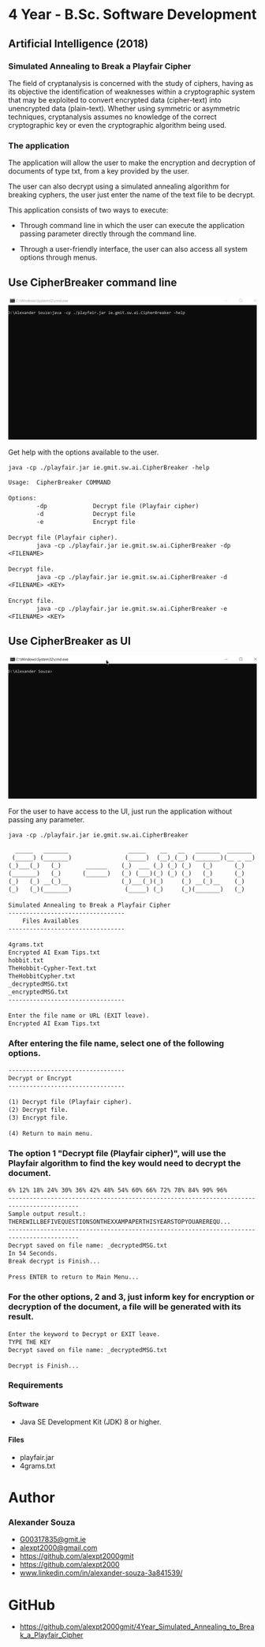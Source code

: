 # 4 Year - B.Sc. Software Development
## Artificial Intelligence (2018)
### Simulated Annealing to Break a Playfair Cipher

The field of cryptanalysis is concerned with the study of ciphers, having as its objective the
identification of weaknesses within a cryptographic system that may be exploited to convert
encrypted data (cipher-text) into unencrypted data (plain-text). Whether using symmetric or
asymmetric techniques, cryptanalysis assumes no knowledge of the correct cryptographic key
or even the cryptographic algorithm being used.

### The application

The application will allow the user to make the encryption and decryption of documents of type txt, from a key provided by the user.

The user can also decrypt using a simulated annealing algorithm for breaking cyphers, the user just  enter the name of the text file to be decrypt.

This application consists of two ways to execute:

- Through command line in which the user can execute the application passing parameter directly through the command line.

- Through a user-friendly interface, the user can also access all system options through menus.


## Use CipherBreaker command line
![Screencast](Screencast/command_playfair.gif)

Get help with the options available to the user.
```
java -cp ./playfair.jar ie.gmit.sw.ai.CipherBreaker -help
```
```
Usage:  CipherBreaker COMMAND

Options:
        -dp             Decrypt file (Playfair cipher)
        -d              Decrypt file
        -e              Encrypt file

Decrypt file (Playfair cipher).
        java -cp ./playfair.jar ie.gmit.sw.ai.CipherBreaker -dp <FILENAME>

Decrypt file.
        java -cp ./playfair.jar ie.gmit.sw.ai.CipherBreaker -d <FILENAME> <KEY>

Encrypt file.
        java -cp ./playfair.jar ie.gmit.sw.ai.CipherBreaker -e <FILENAME> <KEY>
```

## Use CipherBreaker as UI

![Screencast](Screencast/UI_playfair.gif)

For the user to have access to the UI, just run the application without passing any parameter.
```
java -cp ./playfair.jar ie.gmit.sw.ai.CipherBreaker
```

```
  _____   _______                 _____    __   __   _______  _______
 (_____) (_______)               (_____)  (__)_(__) (_______)(__ _ __)
(_)___(_)   (_)       ______    (_)  ___ (_) (_) (_)   (_)      (_)
(_______)   (_)      (______)   (_) (___)(_) (_) (_)   (_)      (_)
(_)   (_) __(_)__               (_)___(_)(_)     (_) __(_)__    (_)
(_)   (_)(_______)               (_____) (_)     (_)(_______)   (_)

Simulated Annealing to Break a Playfair Cipher
---------------------------------
    Files Availables
---------------------------------

4grams.txt
Encrypted AI Exam Tips.txt
hobbit.txt
TheHobbit-Cypher-Text.txt
TheHobbitCypher.txt
_decryptedMSG.txt
_encryptedMSG.txt
---------------------------------

Enter the file name or URL (EXIT leave).
Encrypted AI Exam Tips.txt

```
### After entering the file name, select one of the following options.
```
---------------------------------
Decrypt or Encrypt
---------------------------------

(1) Decrypt file (Playfair cipher).
(2) Decrypt file.
(3) Encrypt file.

(4) Return to main menu.

```
### The option 1 "Decrypt file (Playfair cipher)", will use the Playfair algorithm to find the key would need to decrypt the document.
```
6% 12% 18% 24% 30% 36% 42% 48% 54% 60% 66% 72% 78% 84% 90% 96%
------------------------------------------------------------------------------------------
Sample output result.: THEREWILLBEFIVEQUESTIONSONTHEXXAMPAPERTHISYEARSTOPYOUAREREQU...
------------------------------------------------------------------------------------------
Decrypt saved on file name: _decryptedMSG.txt
In 54 Seconds.
Break decrypt is Finish...

Press ENTER to return to Main Menu...

```
### For the other options, 2 and 3, just inform key for encryption or decryption of the document, a file will be generated with its result.
```
Enter the keyword to Decrypt or EXIT leave.
TYPE THE KEY
Decrypt saved on file name: _decryptedMSG.txt

Decrypt is Finish...
```

### Requirements
#### Software
- Java SE Development Kit (JDK) 8 or higher.
#### Files
- playfair.jar
- 4grams.txt


# Author

### Alexander Souza
- G00317835@gmit.ie
- alexpt2000@gmail.com
- https://github.com/alexpt2000gmit
- https://github.com/alexpt2000
- www.linkedin.com/in/alexander-souza-3a841539/

# GitHub
- https://github.com/alexpt2000gmit/4Year_Simulated_Annealing_to_Break_a_Playfair_Cipher